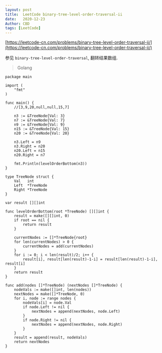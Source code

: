 ```yaml
---
layout: post
title:  LeetCode binary-tree-level-order-traversal-ii
date:   2020-12-23
Author: CBD
tags: [LeetCode]
---
```


[https://leetcode-cn.com/problems/binary-tree-level-order-traversal-ii/](https://leetcode-cn.com/problems/binary-tree-level-order-traversal-ii/)

参见 `binary-tree-level-order-traversal`, 翻转结果数组.

> Golang

```golang
package main

import (
	"fmt"
)

func main() {
	//[3,9,20,null,null,15,7]

	n3 := &TreeNode{Val: 3}
	n7 := &TreeNode{Val: 7}
	n9 := &TreeNode{Val: 9}
	n15 := &TreeNode{Val: 15}
	n20 := &TreeNode{Val: 20}

	n3.Left = n9
	n3.Right = n20
	n20.Left = n15
	n20.Right = n7

	fmt.Println(levelOrderBottom(n3))
}

type TreeNode struct {
	Val   int
	Left  *TreeNode
	Right *TreeNode
}

var result [][]int

func levelOrderBottom(root *TreeNode) [][]int {
	result = make([][]int, 0)
	if root == nil {
		return result
	}

	currentNodes := []*TreeNode{root}
	for len(currentNodes) > 0 {
		currentNodes = add(currentNodes)
	}
	for i := 0; i < len(result)/2; i++ {
		result[i], result[len(result)-1-i] = result[len(result)-1-i], result[i]
	}
	return result
}

func add(nodes []*TreeNode) (nextNodes []*TreeNode) {
	nodeVals := make([]int, len(nodes))
	nextNodes = make([]*TreeNode, 0)
	for i, node := range nodes {
		nodeVals[i] = node.Val
		if node.Left != nil {
			nextNodes = append(nextNodes, node.Left)
		}
		if node.Right != nil {
			nextNodes = append(nextNodes, node.Right)
		}
	}
	result = append(result, nodeVals)
	return nextNodes
}

```
